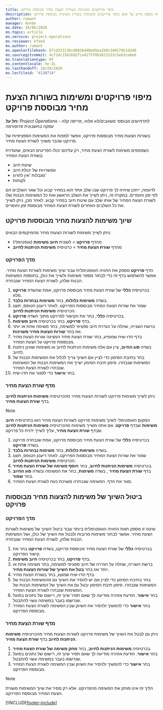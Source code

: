 ```yaml
---
title: מיפוי פרויקטים ומשימות בשורות הצעת מחיר מבוססת פרויקט
description: נושא זה מספק מידע על אופן מיפוי פרויקטים ומשימות בשורת משימות מבוססת פרויקט.
author: rumant
manager: Annbe
ms.date: 10/05/2020
ms.topic: article
ms.service: project-operations
ms.reviewer: kfend
ms.author: rumant
ms.openlocfilehash: 871d323136cd982bd48ed9aa2b9c34017951d2d8
ms.sourcegitcommit: 4cf1dc1561b92fca4175f0b3813133c5e63ce8e6
ms.translationtype: HT
ms.contentlocale: he-IL
ms.lasthandoff: 10/28/2020
ms.locfileid: "4130714"
---
```

# <a name="map-projects-and-tasks-to-a-project-based-quote-line"></a>מיפוי פרויקטים ומשימות בשורות הצעת מחיר מבוססת פרויקט

_**חל על:** Project Operations לתרחישים מבוססי משאבים/לא מלאי, פריסה קלה - עסקה בחשבונית פרופורמה_

בשורות הצעות מחיר מבוססות פרויקט, אפשר למפות את המשימות הספציפיות של פרויקט שכבר משויך לשורת הצעת מחיר.

כשממפים משימות לשורת הצעת מחיר, רק עליהם יכולו הפריטים הבאים, שהגדרת בשורת הצעת המחיר:

- שיטת חיוב
- אפשרויות של יכולת חיוב
- מגבלות 'אין לחרוג'
- לקוחות

לדוגמה, ייתכן שיהיה לך פרויקט שבו שלב אחד הוא במחיר קבוע וכל שאר השלבים הם לפי זמן וחומרים. במקרה זה, ניתן לשייך את השלב הראשון ואת כל המשימות הבנות שלו לשורת הצעת המחיר של אותו שלב עם שיטת חיוב במחיר קבוע. לאחר מכן, ניתן לשייך את כל השלבים האחרים לשורת הצעת המחיר מבוססת זמן וחומרים.

## <a name="associate-tasks-to-project-based-quote-lines"></a>שיוך משימות להצעות מחיר מבוססות פרויקט

ניתן לשייך משימות לשורות הצעות מחיר מהמיקומים הבאים:

- מהדף **פרויקט** > לשונית **חיוב משימות** (אופטימלי)
- מהדף **שורת הצעת מחיר** > כרטיסיה **משימות הניתנות לחיוב** 

### <a name="from-the-project-page"></a>מדך הפרויקט

הדף **פרויקט** מספק את החוויה האופטימלית עבור שיוך משימות לשורות הצעת מחיר. אפשר להשתמש בדף זה כדי לבחור מספר משימות ולשייך את כולן, בתוספת המשימות הבנות שלהן, לשורת הצעת המחיר שנבחרה.

1. בכרטיסיה **כללי** של שורת הצעת מחיר מבוססת פרויקט, אמת שהשדה **פרויקט** מלא.
2. בשדה **משימות כלולות**, בחר **משימות נבחרות בלבד**.
3. שמור את שורות הצעת המחיר מבוססות הפרויקט. לאחר ריענון הטופס, תוצג הכרטיסיה **משימות הניתנות לחיוב**.
4. בכרטיסיה **כללי**, בחר את הקישור לפרויקט מתוך השדה **פרויקט**.
5. בדף **פרויקט**, בחר בכרטיסיה **חיוב משימות**.
6. ברשת השנייה, שחלה על הגדרת חיוב ספציפי למשימה, בחר משימה אחת או יותר ואז בחר **שורות הצעות מחיר משויכות**.
7. בדף הדו-שיח שמופיע, בחר שורת הצעת מחיר המציגה שורות הצעת מחיר מבוססות פרויקט על הצעת המחיר.
8. בשדה **סוג החיוב**, ציין אם אלה משימות הניתנות לחיוב או משימות שאינן ניתנות לחיוב.
9. בחר בתיבת הסימון כדי לציין אם השיוך צריך לכלול את המשימות הבנות של המשימות שנבחרו. סימון תיבת הסימון ישייך את המשימות הבנות של המשימות שנבחרו לשורת הצעת המחיר.
10. בחר **אישור** כדי לסגור את הדו-שיח.

### <a name="from-the-quote-line-page"></a>מדף שורת הצעת מחיר

ניתן לשייך משימות פרויקט לשורות הצעות מחיר מהכרטיסיה **משימות הניתנות לחיוב** בדף **שורת הצעות מחיר**.

>[!NOTE]
>המקום האופטימלי לשיוך משימות פרויקט לשורות הצעת מחיר הוא בחרטיסיה **חיוב משימות** שבדף **פרויקט**. אם אתה משייך משימות מהכרטיסיה **משימות הניתנות לחיוב** שבדף **שורת הצעת מחיר**, עליך לשייך ידנית כל פרויקט.

1. בכרטיסיה **כללי** של שורת הצעת מחיר מבוססת פרויקט, אמת שנבחרה פרויקט בשדה **פרויקט**.
2. בשדה **משימות כלולות**, בחר **משימות נבחרות בלבד**.
3. שמור את שורות הצעת המחיר מבוססות הפרויקט. לאחר ריענון הטופס, תוצג הכרטיסיה **משימות הניתנות לחיוב**.
4. בכרטיסיה **משימות הניתנות לחיוב**, בחר **הוסף משימה של שורת הצעת מחיר**.
5. בדף **שורת הצעת מחיר** , בשדה **משימות**, בחר את המשימה ובשדה **סוג החיוב** בחר **שמור**. 
6. סגור את הדף. המשימה שנבחרה משויכת כעת לשורת הצעת המחיר.

## <a name="disassociate-tasks-from-projectbased-quote-lines"></a>ביטול השיוך של משימות להצעות מחיר מבוססות פרויקט

### <a name="from-the-project-page"></a>מדך הפרויקט

שיטה זו מספק תאת החוויה האופטימלית ביותר עבור ביטול השיוך של משימות לשורות הצעת מחיר. אפשר לבחור משימות מרובות ולבטל את השיוך של כולן, ושל המשימות הבנות שלהן, לשורת הצעת המחיר שנבחרה.

1. בכרטיסיה **כללי** של שורת הצעת מחיר מבוססת פרויקט, בשדה **פרויקט** בחר את קישור הפרויקט.
2. בדף **פרויקט**, בחר בכרטיסיה **חיוב משימות**.
3. ברשת השנייה, שחלה על הגדרה של חיוב ספציפי למשימה, בחר משימה אחת או יותר ואז בחר **בטל את השיוך של שורות הצעות מחיר**.
4. בדף הדו-שיח שמוצג, בחר בשורת הצעת מחיר.
5. בחר בתיבת הסימון כדי לציין אם יש להסיר את השיוך גם מהמשימות הבנות של המשימות שנבחרו. סימון תיבת הסימון יבטל גם את השיוך של המשימות הבנות של המשימות שנבחרו לשורת הצעת המחיר.
6. בחר **אישור**. הודעת אזהרה מודיעה לך שאם תסיר שיוך זה, רישום של נתונים בפועל שנרשמו בעבר במשימה עשוי להתבטל. 
7. בחר **אישור** כדי להמשיך ולהסיר את השיוק שבין המשימה לשורת הצעת המחיר מבוססת הפרויקט.

### <a name="from-the-quote-line-page"></a>מדף שורת הצעת מחיר

ניתן גם לבטל את השיוך של משימות פרויקט לשורות הצעות מחיר מהכרטיסיה **משימות הניתנות לחיוב** בדף **שורת הצעת מחיר**.

1. בכרטיסיה **משימות הניתנות לחיוב**, בחר **מחק משימה של שורת הצעת מחיר**.
2. בחר **אישור**. הודעת אזהרה מודיעה לך שאם תסיר שיוך זה, רישום של נתונים בפועל שנרשמו בעבר במשימה עשוי להתבטל. 
3. בחר **אישור** כדי להמשיך ולהסיר את השיוק שבין המשימה לשורת הצעת המחיר מבוססת הפרויקט.

>[!NOTE]
> הליך זה אינו מוחק את המשימה מהפרויקט. אלא רק מסיר את שיוך המשימות משורת הצעת המחיר מבוססת הפרויקט.


[!INCLUDE[footer-include](../../includes/footer-banner.md)]